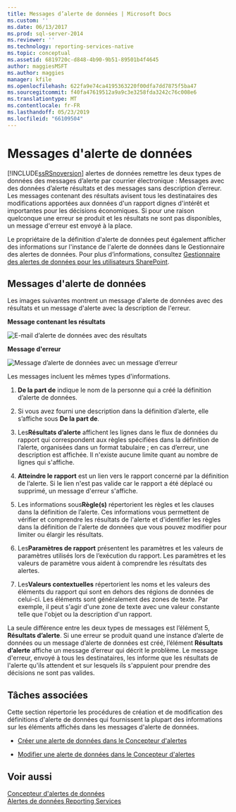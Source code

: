 ```yaml
---
title: Messages d’alerte de données | Microsoft Docs
ms.custom: ''
ms.date: 06/13/2017
ms.prod: sql-server-2014
ms.reviewer: ''
ms.technology: reporting-services-native
ms.topic: conceptual
ms.assetid: 6819720c-d848-4b90-9b51-89501b4f4645
author: maggiesMSFT
ms.author: maggies
manager: kfile
ms.openlocfilehash: 622fa9e74ca4195363220f00dfa7dd7875f5ba47
ms.sourcegitcommit: f40fa47619512a9a9c3e3258fda3242c76c008e6
ms.translationtype: MT
ms.contentlocale: fr-FR
ms.lasthandoff: 05/23/2019
ms.locfileid: "66109504"
---
```

# <a name="data-alert-messages"></a>Messages d'alerte de données
  [!INCLUDE[ssRSnoversion](../includes/ssrsnoversion-md.md)] alertes de données remettre les deux types de données des messages d’alerte par courrier électronique : Messages avec des données d’alerte résultats et des messages sans description d’erreur. Les messages contenant des résultats avisent tous les destinataires des modifications apportées aux données d'un rapport dignes d'intérêt et importantes pour les décisions économiques. Si pour une raison quelconque une erreur se produit et les résultats ne sont pas disponibles, un message d'erreur est envoyé à la place.  
  
 Le propriétaire de la définition d'alerte de données peut également afficher des informations sur l'instance de l'alerte de données dans le Gestionnaire des alertes de données. Pour plus d’informations, consultez [Gestionnaire des alertes de données pour les utilisateurs SharePoint](../../2014/reporting-services/data-alert-manager-for-sharepoint-users.md).  
  
##  <a name="DataAlertMessages"></a> Messages d'alerte de données  
 Les images suivantes montrent un message d'alerte de données avec des résultats et un message d'alerte avec la description de l'erreur.  
  
 **Message contenant les résultats**  
  
 ![E-mail d’alerte de données avec des résultats](media/rs-alertmessageresults.gif "E-mail d’alerte de données avec des résultats")  
  
 **Message d'erreur**  
  
 ![Message d’alerte de données avec un message d’erreur](media/rs-alertmessageerrror.gif "Message d’alerte de données avec un message d’erreur")  
  
 Les messages incluent les mêmes types d'informations.  
  
1.  **De la part de** indique le nom de la personne qui a créé la définition d’alerte de données.  
  
2.  Si vous avez fourni une description dans la définition d’alerte, elle s’affiche sous **De la part de**.  
  
3.  Les**Résultats d’alerte** affichent les lignes dans le flux de données du rapport qui correspondent aux règles spécifiées dans la définition de l’alerte, organisées dans un format tabulaire ; en cas d’erreur, une description est affichée. Il n'existe aucune limite quant au nombre de lignes qui s'affiche.  
  
4.  **Atteindre le rapport** est un lien vers le rapport concerné par la définition de l’alerte. Si le lien n'est pas valide car le rapport a été déplacé ou supprimé, un message d'erreur s'affiche.  
  
5.  Les informations sous**Règle(s)** répertorient les règles et les clauses dans la définition de l’alerte. Ces informations vous permettent de vérifier et comprendre les résultats de l'alerte et d'identifier les règles dans la définition de l'alerte de données que vous pouvez modifier pour limiter ou élargir les résultats.  
  
6.  Les**Paramètres de rapport** présentent les paramètres et les valeurs de paramètres utilisés lors de l’exécution du rapport. Les paramètres et les valeurs de paramètre vous aident à comprendre les résultats des alertes.  
  
7.  Les**Valeurs contextuelles** répertorient les noms et les valeurs des éléments du rapport qui sont en dehors des régions de données de celui-ci. Les éléments sont généralement des zones de texte. Par exemple, il peut s'agir d'une zone de texte avec une valeur constante telle que l'objet ou la description d'un rapport.  
  
 La seule différence entre les deux types de messages est l’élément 5, **Résultats d’alerte**. Si une erreur se produit quand une instance d’alerte de données ou un message d’alerte de données est créé, l’élément **Résultats d’alerte** affiche un message d’erreur qui décrit le problème. Le message d'erreur, envoyé à tous les destinataires, les informe que les résultats de l'alerte qu'ils attendent et sur lesquels ils s'appuient pour prendre des décisions ne sont pas valides.  
  
 
  
##  <a name="HowTo"></a> Tâches associées  
 Cette section répertorie les procédures de création et de modification des définitions d'alerte de données qui fournissent la plupart des informations sur les éléments affichés dans les messages d'alerte de données.  
  
-   [Créer une alerte de données dans le Concepteur d'alertes](create-a-data-alert-in-data-alert-designer.md)  
  
-   [Modifier une alerte de données dans le Concepteur d'alertes](edit-a-data-alert-in-alert-designer.md)  
  

  
## <a name="see-also"></a>Voir aussi  
 [Concepteur d'alertes de données](../../2014/reporting-services/data-alert-designer.md)   
 [Alertes de données Reporting Services](../ssms/agent/alerts.md)  
  
  
